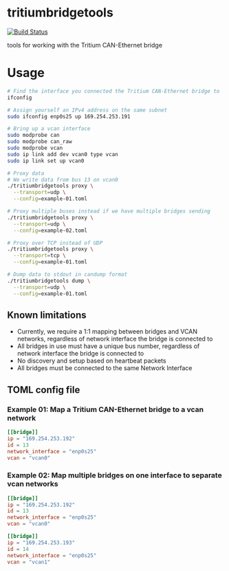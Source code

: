# tritiumbridgetools

[![Build Status](https://travis-ci.org/karlding/tritiumbridgetools.svg?branch=master)](https://travis-ci.org/karlding/tritiumbridgetools)

tools for working with the Tritium CAN-Ethernet bridge

# Usage

```bash
# Find the interface you connected the Tritium CAN-Ethernet bridge to
ifconfig

# Assign yourself an IPv4 address on the same subnet
sudo ifconfig enp0s25 up 169.254.253.191

# Bring up a vcan interface
sudo modprobe can
sudo modprobe can_raw
sudo modprobe vcan
sudo ip link add dev vcan0 type vcan
sudo ip link set up vcan0

# Proxy data
# We write data from bus 13 on vcan0
./tritiumbridgetools proxy \
  --transport=udp \
  --config=example-01.toml

# Proxy multiple buses instead if we have multiple bridges sending
./tritiumbridgetools proxy \
  --transport=udp \
  --config=example-02.toml

# Proxy over TCP instead of UDP
./tritiumbridgetools proxy \
  --transport=tcp \
  --config=example-01.toml

# Dump data to stdout in candump format
./tritiumbridgetools dump \
  --transport=udp \
  --config=example-01.toml
```

## Known limitations

* Currently, we require a 1:1 mapping between bridges and VCAN networks,
regardless of network interface the bridge is connected to
* All bridges in use must have a unique bus number, regardless of network
interface the bridge is connected to
* No discovery and setup based on heartbeat packets
* All bridges must be connected to the same Network Interface


## TOML config file

### Example 01: Map a Tritium CAN-Ethernet bridge to a vcan network

```toml
[[bridge]]
ip = "169.254.253.192"
id = 13
network_interface = "enp0s25"
vcan = "vcan0"
```

### Example 02: Map multiple bridges on one interface to separate vcan networks

```toml
[[bridge]]
ip = "169.254.253.192"
id = 13
network_interface = "enp0s25"
vcan = "vcan0"

[[bridge]]
ip = "169.254.253.193"
id = 14
network_interface = "enp0s25"
vcan = "vcan1"
```

